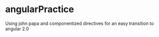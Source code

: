 # angularPractice
Using john papa and componentized directives for an easy transition to angular 2.0
